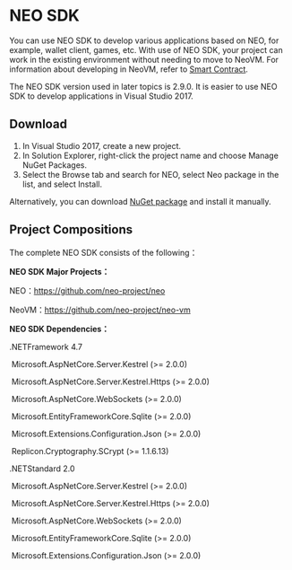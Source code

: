# NEO SDK

You can use NEO SDK to develop various applications based on NEO, for example, wallet client, games, etc. With use of NEO SDK, your project can work in the existing environment without needing to move to NeoVM. For information about developing in NeoVM, refer to [Smart Contract](../../sc/introduction.md). 

The NEO SDK version used in later topics is 2.9.0. It is easier to use NEO SDK to develop applications in Visual Studio 2017.

## Download

1. In Visual Studio 2017, create a new project.
2. In Solution Explorer, right-click the project name and choose Manage NuGet Packages.
3. Select the Browse tab and search for NEO, select Neo package in the list, and select Install.

Alternatively, you can download [NuGet package](https://www.nuget.org/packages/Neo/2.7.1) and install it manually.

## Project Compositions

The complete NEO SDK consists of the following：

**NEO SDK Major Projects：**

NEO：https://github.com/neo-project/neo

NeoVM：https://github.com/neo-project/neo-vm

**NEO SDK Dependencies：**

.NETFramework 4.7

​	Microsoft.AspNetCore.Server.Kestrel (>= 2.0.0) 

​	Microsoft.AspNetCore.Server.Kestrel.Https (>= 2.0.0) 

​	Microsoft.AspNetCore.WebSockets (>= 2.0.0) 

​	Microsoft.EntityFrameworkCore.Sqlite (>= 2.0.0) 

​	Microsoft.Extensions.Configuration.Json (>= 2.0.0) 

​	Replicon.Cryptography.SCrypt (>= 1.1.6.13) 

.NETStandard 2.0

​	Microsoft.AspNetCore.Server.Kestrel (>= 2.0.0) 

​	Microsoft.AspNetCore.Server.Kestrel.Https (>= 2.0.0) 

​	Microsoft.AspNetCore.WebSockets (>= 2.0.0) 

​	Microsoft.EntityFrameworkCore.Sqlite (>= 2.0.0) 

​	Microsoft.Extensions.Configuration.Json (>= 2.0.0) 
